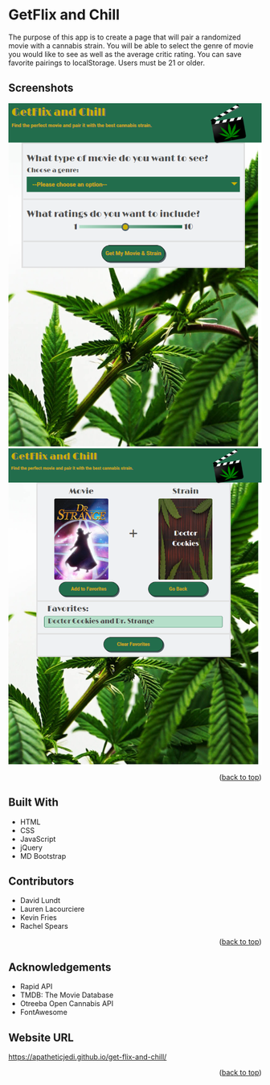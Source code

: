 <div id="top"></div>

# GetFlix and Chill

The purpose of this app is to create a page that will pair a randomized movie with a cannabis strain. You will be able to select the genre of movie you would like to see as well as the average critic rating. You can save favorite pairings to localStorage. Users must be 21 or older. 

## Screenshots

![GetFlix and Chill screenshot 1](./assets/images/screencapture-localhost-52330-index-html-2022-08-30-12_04_18.png)
![GetFlix and Chill screenshot 1](./assets/images/screencapture-localhost-52330-results-html-2022-08-30-11_59_57.png)

<p align="right">(<a href="#top">back to top</a>)</p>

## Built With

* HTML
* CSS
* JavaScript
* jQuery
* MD Bootstrap

## Contributors 

* David Lundt
* Lauren Lacourciere
* Kevin Fries
* Rachel Spears

<p align="right">(<a href="#top">back to top</a>)</p>

## Acknowledgements 

* Rapid API
* TMDB: The Movie Database
* Otreeba Open Cannabis API
* FontAwesome

## Website URL
https://apatheticjedi.github.io/get-flix-and-chill/

<p align="right">(<a href="#top">back to top</a>)</p>
